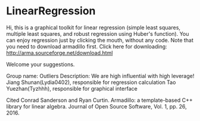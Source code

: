 # LinearRegression

Hi, this is a graphical toolkit for linear regression (simple least squares, multiple least squares, and robust regression using Huber's function).
You can enjoy regression just by clicking the mouth, without any code. 
Note that you need to download armadillo first. Click here for downloading:
http://arma.sourceforge.net/download.html

Welcome your suggestions.

Group name: Outliers
Description: We are high influential with high leverage!
Jiang Shunan(Lydia0402), responsible for regression calculation
Tao Yuezhan(Tyzhhh), responsible for graphical interface



Cited
Conrad Sanderson and Ryan Curtin. 
Armadillo: a template-based C++ library for linear algebra. 
Journal of Open Source Software, Vol. 1, pp. 26, 2016.
